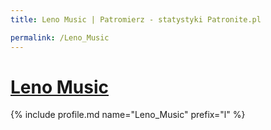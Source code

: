 ```yaml
---
title: Leno Music | Patromierz - statystyki Patronite.pl

permalink: /Leno_Music
---
```


# [Leno Music](https://patronite.pl/Leno_Music)

{% include profile.md name="Leno_Music" prefix="l" %}
